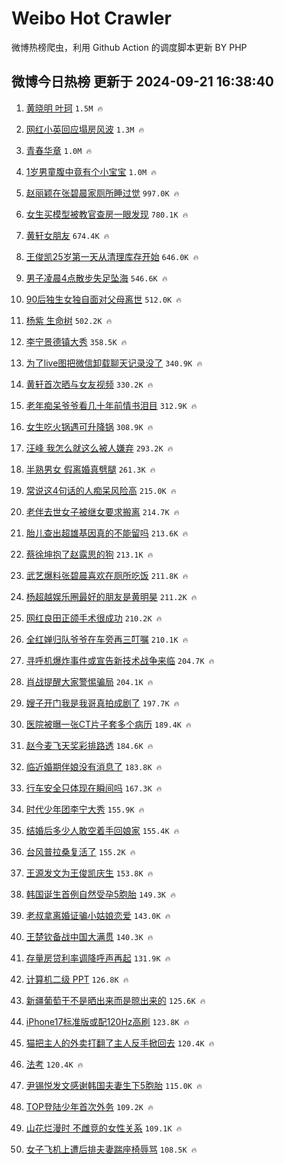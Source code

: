 # Weibo Hot Crawler 



微博热榜爬虫，利用 Github Action 的调度脚本更新 BY PHP 


## 微博今日热榜 更新于 2024-09-21 16:38:40 
1. [黄晓明 叶珂](https://s.weibo.com/weibo?q=%E9%BB%84%E6%99%93%E6%98%8E%20%E5%8F%B6%E7%8F%82&t=31&band_rank=1&Refer=top) `1.5M 🔥` 

1. [网红小英回应塌房风波](https://s.weibo.com/weibo?q=%23%E7%BD%91%E7%BA%A2%E5%B0%8F%E8%8B%B1%E5%9B%9E%E5%BA%94%E5%A1%8C%E6%88%BF%E9%A3%8E%E6%B3%A2%23&t=31&band_rank=2&Refer=top) `1.3M 🔥` 

1. [青春华章](https://s.weibo.com/weibo?q=%23%E9%9D%92%E6%98%A5%E5%8D%8E%E7%AB%A0%23&t=31&band_rank=3&Refer=top) `1.0M 🔥` 

1. [1岁男童腹中竟有个小宝宝](https://s.weibo.com/weibo?q=%231%E5%B2%81%E7%94%B7%E7%AB%A5%E8%85%B9%E4%B8%AD%E7%AB%9F%E6%9C%89%E4%B8%AA%E5%B0%8F%E5%AE%9D%E5%AE%9D%23&t=31&band_rank=4&Refer=top) `1.0M 🔥` 

1. [赵丽颖在张碧晨家厕所睡过觉](https://s.weibo.com/weibo?q=%E8%B5%B5%E4%B8%BD%E9%A2%96%E5%9C%A8%E5%BC%A0%E7%A2%A7%E6%99%A8%E5%AE%B6%E5%8E%95%E6%89%80%E7%9D%A1%E8%BF%87%E8%A7%89&t=31&band_rank=5&Refer=top) `997.0K 🔥` 

1. [女生买模型被教官查房一眼发现](https://s.weibo.com/weibo?q=%23%E5%A5%B3%E7%94%9F%E4%B9%B0%E6%A8%A1%E5%9E%8B%E8%A2%AB%E6%95%99%E5%AE%98%E6%9F%A5%E6%88%BF%E4%B8%80%E7%9C%BC%E5%8F%91%E7%8E%B0%23&t=31&band_rank=6&Refer=top) `780.1K 🔥` 

1. [黄轩女朋友](https://s.weibo.com/weibo?q=%E9%BB%84%E8%BD%A9%E5%A5%B3%E6%9C%8B%E5%8F%8B&t=31&band_rank=7&Refer=top) `674.4K 🔥` 

1. [王俊凯25岁第一天从清理库存开始](https://s.weibo.com/weibo?q=%23%E7%8E%8B%E4%BF%8A%E5%87%AF25%E5%B2%81%E7%AC%AC%E4%B8%80%E5%A4%A9%E4%BB%8E%E6%B8%85%E7%90%86%E5%BA%93%E5%AD%98%E5%BC%80%E5%A7%8B%23&t=31&band_rank=8&Refer=top) `646.0K 🔥` 

1. [男子凌晨4点散步失足坠海](https://s.weibo.com/weibo?q=%23%E7%94%B7%E5%AD%90%E5%87%8C%E6%99%A84%E7%82%B9%E6%95%A3%E6%AD%A5%E5%A4%B1%E8%B6%B3%E5%9D%A0%E6%B5%B7%23&t=31&band_rank=9&Refer=top) `546.6K 🔥` 

1. [90后独生女独自面对父母离世](https://s.weibo.com/weibo?q=%2390%E5%90%8E%E7%8B%AC%E7%94%9F%E5%A5%B3%E7%8B%AC%E8%87%AA%E9%9D%A2%E5%AF%B9%E7%88%B6%E6%AF%8D%E7%A6%BB%E4%B8%96%23&t=31&band_rank=10&Refer=top) `512.0K 🔥` 

1. [杨紫 生命树](https://s.weibo.com/weibo?q=%E6%9D%A8%E7%B4%AB%20%E7%94%9F%E5%91%BD%E6%A0%91&t=31&band_rank=11&Refer=top) `502.2K 🔥` 

1. [李宁景德镇大秀](https://s.weibo.com/weibo?q=%23%E6%9D%8E%E5%AE%81%E6%99%AF%E5%BE%B7%E9%95%87%E5%A4%A7%E7%A7%80%23&t=31&band_rank=12&Refer=top) `358.5K 🔥` 

1. [为了live图把微信卸载聊天记录没了](https://s.weibo.com/weibo?q=%23%E4%B8%BA%E4%BA%86live%E5%9B%BE%E6%8A%8A%E5%BE%AE%E4%BF%A1%E5%8D%B8%E8%BD%BD%E8%81%8A%E5%A4%A9%E8%AE%B0%E5%BD%95%E6%B2%A1%E4%BA%86%23&t=31&band_rank=13&Refer=top) `340.9K 🔥` 

1. [黄轩首次晒与女友视频](https://s.weibo.com/weibo?q=%E9%BB%84%E8%BD%A9%E9%A6%96%E6%AC%A1%E6%99%92%E4%B8%8E%E5%A5%B3%E5%8F%8B%E8%A7%86%E9%A2%91&t=31&band_rank=14&Refer=top) `330.2K 🔥` 

1. [老年痴呆爷爷看几十年前情书泪目](https://s.weibo.com/weibo?q=%23%E8%80%81%E5%B9%B4%E7%97%B4%E5%91%86%E7%88%B7%E7%88%B7%E7%9C%8B%E5%87%A0%E5%8D%81%E5%B9%B4%E5%89%8D%E6%83%85%E4%B9%A6%E6%B3%AA%E7%9B%AE%23&t=31&band_rank=15&Refer=top) `312.9K 🔥` 

1. [女生吃火锅遇可升降锅](https://s.weibo.com/weibo?q=%23%E5%A5%B3%E7%94%9F%E5%90%83%E7%81%AB%E9%94%85%E9%81%87%E5%8F%AF%E5%8D%87%E9%99%8D%E9%94%85%23&t=31&band_rank=16&Refer=top) `308.9K 🔥` 

1. [汪峰 我怎么就这么被人嫌弃](https://s.weibo.com/weibo?q=%E6%B1%AA%E5%B3%B0%20%E6%88%91%E6%80%8E%E4%B9%88%E5%B0%B1%E8%BF%99%E4%B9%88%E8%A2%AB%E4%BA%BA%E5%AB%8C%E5%BC%83&t=31&band_rank=17&Refer=top) `293.2K 🔥` 

1. [半熟男女 假离婚真劈腿](https://s.weibo.com/weibo?q=%E5%8D%8A%E7%86%9F%E7%94%B7%E5%A5%B3%20%E5%81%87%E7%A6%BB%E5%A9%9A%E7%9C%9F%E5%8A%88%E8%85%BF&t=31&band_rank=18&Refer=top) `261.3K 🔥` 

1. [常说这4句话的人痴呆风险高](https://s.weibo.com/weibo?q=%23%E5%B8%B8%E8%AF%B4%E8%BF%994%E5%8F%A5%E8%AF%9D%E7%9A%84%E4%BA%BA%E7%97%B4%E5%91%86%E9%A3%8E%E9%99%A9%E9%AB%98%23&t=31&band_rank=19&Refer=top) `215.0K 🔥` 

1. [老伴去世女子被继女要求搬离](https://s.weibo.com/weibo?q=%23%E8%80%81%E4%BC%B4%E5%8E%BB%E4%B8%96%E5%A5%B3%E5%AD%90%E8%A2%AB%E7%BB%A7%E5%A5%B3%E8%A6%81%E6%B1%82%E6%90%AC%E7%A6%BB%23&t=31&band_rank=20&Refer=top) `214.7K 🔥` 

1. [胎儿查出超雄基因真的不能留吗](https://s.weibo.com/weibo?q=%23%E8%83%8E%E5%84%BF%E6%9F%A5%E5%87%BA%E8%B6%85%E9%9B%84%E5%9F%BA%E5%9B%A0%E7%9C%9F%E7%9A%84%E4%B8%8D%E8%83%BD%E7%95%99%E5%90%97%23&t=31&band_rank=21&Refer=top) `213.6K 🔥` 

1. [蔡徐坤抱了赵露思的狗](https://s.weibo.com/weibo?q=%23%E8%94%A1%E5%BE%90%E5%9D%A4%E6%8A%B1%E4%BA%86%E8%B5%B5%E9%9C%B2%E6%80%9D%E7%9A%84%E7%8B%97%23&t=31&band_rank=22&Refer=top) `213.1K 🔥` 

1. [武艺爆料张碧晨喜欢在厕所吃饭](https://s.weibo.com/weibo?q=%E6%AD%A6%E8%89%BA%E7%88%86%E6%96%99%E5%BC%A0%E7%A2%A7%E6%99%A8%E5%96%9C%E6%AC%A2%E5%9C%A8%E5%8E%95%E6%89%80%E5%90%83%E9%A5%AD&t=31&band_rank=23&Refer=top) `211.8K 🔥` 

1. [杨超越娱乐圈最好的朋友是黄明昊](https://s.weibo.com/weibo?q=%E6%9D%A8%E8%B6%85%E8%B6%8A%E5%A8%B1%E4%B9%90%E5%9C%88%E6%9C%80%E5%A5%BD%E7%9A%84%E6%9C%8B%E5%8F%8B%E6%98%AF%E9%BB%84%E6%98%8E%E6%98%8A&t=31&band_rank=24&Refer=top) `211.2K 🔥` 

1. [网红良田正颌手术很成功](https://s.weibo.com/weibo?q=%23%E7%BD%91%E7%BA%A2%E8%89%AF%E7%94%B0%E6%AD%A3%E9%A2%8C%E6%89%8B%E6%9C%AF%E5%BE%88%E6%88%90%E5%8A%9F%23&t=31&band_rank=25&Refer=top) `210.2K 🔥` 

1. [全红婵归队爷爷在车旁再三叮嘱](https://s.weibo.com/weibo?q=%23%E5%85%A8%E7%BA%A2%E5%A9%B5%E5%BD%92%E9%98%9F%E7%88%B7%E7%88%B7%E5%9C%A8%E8%BD%A6%E6%97%81%E5%86%8D%E4%B8%89%E5%8F%AE%E5%98%B1%23&t=31&band_rank=26&Refer=top) `210.1K 🔥` 

1. [寻呼机爆炸事件或宣告新技术战争来临](https://s.weibo.com/weibo?q=%23%E5%AF%BB%E5%91%BC%E6%9C%BA%E7%88%86%E7%82%B8%E4%BA%8B%E4%BB%B6%E6%88%96%E5%AE%A3%E5%91%8A%E6%96%B0%E6%8A%80%E6%9C%AF%E6%88%98%E4%BA%89%E6%9D%A5%E4%B8%B4%23&t=31&band_rank=27&Refer=top) `204.7K 🔥` 

1. [肖战提醒大家警惕骗局](https://s.weibo.com/weibo?q=%23%E8%82%96%E6%88%98%E6%8F%90%E9%86%92%E5%A4%A7%E5%AE%B6%E8%AD%A6%E6%83%95%E9%AA%97%E5%B1%80%23&t=31&band_rank=28&Refer=top) `204.1K 🔥` 

1. [嫂子开门我是我哥真拍成剧了](https://s.weibo.com/weibo?q=%E5%AB%82%E5%AD%90%E5%BC%80%E9%97%A8%E6%88%91%E6%98%AF%E6%88%91%E5%93%A5%E7%9C%9F%E6%8B%8D%E6%88%90%E5%89%A7%E4%BA%86&t=31&band_rank=29&Refer=top) `197.7K 🔥` 

1. [医院被曝一张CT片子套多个病历](https://s.weibo.com/weibo?q=%23%E5%8C%BB%E9%99%A2%E8%A2%AB%E6%9B%9D%E4%B8%80%E5%BC%A0CT%E7%89%87%E5%AD%90%E5%A5%97%E5%A4%9A%E4%B8%AA%E7%97%85%E5%8E%86%23&t=31&band_rank=30&Refer=top) `189.4K 🔥` 

1. [赵今麦飞天奖彩排路透](https://s.weibo.com/weibo?q=%23%E8%B5%B5%E4%BB%8A%E9%BA%A6%E9%A3%9E%E5%A4%A9%E5%A5%96%E5%BD%A9%E6%8E%92%E8%B7%AF%E9%80%8F%23&t=31&band_rank=31&Refer=top) `184.6K 🔥` 

1. [临近婚期伴娘没有消息了](https://s.weibo.com/weibo?q=%23%E4%B8%B4%E8%BF%91%E5%A9%9A%E6%9C%9F%E4%BC%B4%E5%A8%98%E6%B2%A1%E6%9C%89%E6%B6%88%E6%81%AF%E4%BA%86%23&t=31&band_rank=32&Refer=top) `183.8K 🔥` 

1. [行车安全只体现在瞬间吗](https://s.weibo.com/weibo?q=%23%E8%A1%8C%E8%BD%A6%E5%AE%89%E5%85%A8%E5%8F%AA%E4%BD%93%E7%8E%B0%E5%9C%A8%E7%9E%AC%E9%97%B4%E5%90%97%23&t=31&band_rank=33&Refer=top) `167.3K 🔥` 

1. [时代少年团李宁大秀](https://s.weibo.com/weibo?q=%23%E6%97%B6%E4%BB%A3%E5%B0%91%E5%B9%B4%E5%9B%A2%E6%9D%8E%E5%AE%81%E5%A4%A7%E7%A7%80%23&t=31&band_rank=34&Refer=top) `155.9K 🔥` 

1. [结婚后多少人敢空着手回娘家](https://s.weibo.com/weibo?q=%23%E7%BB%93%E5%A9%9A%E5%90%8E%E5%A4%9A%E5%B0%91%E4%BA%BA%E6%95%A2%E7%A9%BA%E7%9D%80%E6%89%8B%E5%9B%9E%E5%A8%98%E5%AE%B6%23&t=31&band_rank=35&Refer=top) `155.4K 🔥` 

1. [台风普拉桑复活了](https://s.weibo.com/weibo?q=%23%E5%8F%B0%E9%A3%8E%E6%99%AE%E6%8B%89%E6%A1%91%E5%A4%8D%E6%B4%BB%E4%BA%86%23&t=31&band_rank=36&Refer=top) `155.2K 🔥` 

1. [王源发文为王俊凯庆生](https://s.weibo.com/weibo?q=%23%E7%8E%8B%E6%BA%90%E5%8F%91%E6%96%87%E4%B8%BA%E7%8E%8B%E4%BF%8A%E5%87%AF%E5%BA%86%E7%94%9F%23&t=31&band_rank=37&Refer=top) `153.8K 🔥` 

1. [韩国诞生首例自然受孕5胞胎](https://s.weibo.com/weibo?q=%23%E9%9F%A9%E5%9B%BD%E8%AF%9E%E7%94%9F%E9%A6%96%E4%BE%8B%E8%87%AA%E7%84%B6%E5%8F%97%E5%AD%955%E8%83%9E%E8%83%8E%23&t=31&band_rank=38&Refer=top) `149.3K 🔥` 

1. [老叔拿离婚证骗小姑娘恋爱](https://s.weibo.com/weibo?q=%E8%80%81%E5%8F%94%E6%8B%BF%E7%A6%BB%E5%A9%9A%E8%AF%81%E9%AA%97%E5%B0%8F%E5%A7%91%E5%A8%98%E6%81%8B%E7%88%B1&t=31&band_rank=39&Refer=top) `143.0K 🔥` 

1. [王楚钦备战中国大满贯](https://s.weibo.com/weibo?q=%23%E7%8E%8B%E6%A5%9A%E9%92%A6%E5%A4%87%E6%88%98%E4%B8%AD%E5%9B%BD%E5%A4%A7%E6%BB%A1%E8%B4%AF%23&t=31&band_rank=40&Refer=top) `140.3K 🔥` 

1. [存量房贷利率调降呼声再起](https://s.weibo.com/weibo?q=%23%E5%AD%98%E9%87%8F%E6%88%BF%E8%B4%B7%E5%88%A9%E7%8E%87%E8%B0%83%E9%99%8D%E5%91%BC%E5%A3%B0%E5%86%8D%E8%B5%B7%23&t=31&band_rank=41&Refer=top) `131.9K 🔥` 

1. [计算机二级 PPT](https://s.weibo.com/weibo?q=%E8%AE%A1%E7%AE%97%E6%9C%BA%E4%BA%8C%E7%BA%A7%20PPT&t=31&band_rank=42&Refer=top) `126.8K 🔥` 

1. [新疆葡萄干不是晒出来而是晾出来的](https://s.weibo.com/weibo?q=%23%E6%96%B0%E7%96%86%E8%91%A1%E8%90%84%E5%B9%B2%E4%B8%8D%E6%98%AF%E6%99%92%E5%87%BA%E6%9D%A5%E8%80%8C%E6%98%AF%E6%99%BE%E5%87%BA%E6%9D%A5%E7%9A%84%23&t=31&band_rank=43&Refer=top) `125.6K 🔥` 

1. [iPhone17标准版或配120Hz高刷](https://s.weibo.com/weibo?q=%23iPhone17%E6%A0%87%E5%87%86%E7%89%88%E6%88%96%E9%85%8D120Hz%E9%AB%98%E5%88%B7%23&t=31&band_rank=44&Refer=top) `123.8K 🔥` 

1. [猫把主人的外卖打翻了主人反手掀回去](https://s.weibo.com/weibo?q=%23%E7%8C%AB%E6%8A%8A%E4%B8%BB%E4%BA%BA%E7%9A%84%E5%A4%96%E5%8D%96%E6%89%93%E7%BF%BB%E4%BA%86%E4%B8%BB%E4%BA%BA%E5%8F%8D%E6%89%8B%E6%8E%80%E5%9B%9E%E5%8E%BB%23&t=31&band_rank=45&Refer=top) `120.4K 🔥` 

1. [法考](https://s.weibo.com/weibo?q=%E6%B3%95%E8%80%83&t=31&band_rank=46&Refer=top) `120.4K 🔥` 

1. [尹锡悦发文感谢韩国夫妻生下5胞胎](https://s.weibo.com/weibo?q=%23%E5%B0%B9%E9%94%A1%E6%82%A6%E5%8F%91%E6%96%87%E6%84%9F%E8%B0%A2%E9%9F%A9%E5%9B%BD%E5%A4%AB%E5%A6%BB%E7%94%9F%E4%B8%8B5%E8%83%9E%E8%83%8E%23&t=31&band_rank=47&Refer=top) `115.0K 🔥` 

1. [TOP登陆少年首次外务](https://s.weibo.com/weibo?q=%23TOP%E7%99%BB%E9%99%86%E5%B0%91%E5%B9%B4%E9%A6%96%E6%AC%A1%E5%A4%96%E5%8A%A1%23&t=31&band_rank=48&Refer=top) `109.2K 🔥` 

1. [山花烂漫时 不雌竞的女性关系](https://s.weibo.com/weibo?q=%E5%B1%B1%E8%8A%B1%E7%83%82%E6%BC%AB%E6%97%B6%20%E4%B8%8D%E9%9B%8C%E7%AB%9E%E7%9A%84%E5%A5%B3%E6%80%A7%E5%85%B3%E7%B3%BB&t=31&band_rank=49&Refer=top) `109.1K 🔥` 

1. [女子飞机上遭后排夫妻踹座椅辱骂](https://s.weibo.com/weibo?q=%23%E5%A5%B3%E5%AD%90%E9%A3%9E%E6%9C%BA%E4%B8%8A%E9%81%AD%E5%90%8E%E6%8E%92%E5%A4%AB%E5%A6%BB%E8%B8%B9%E5%BA%A7%E6%A4%85%E8%BE%B1%E9%AA%82%23&t=31&band_rank=50&Refer=top) `108.5K 🔥` 

